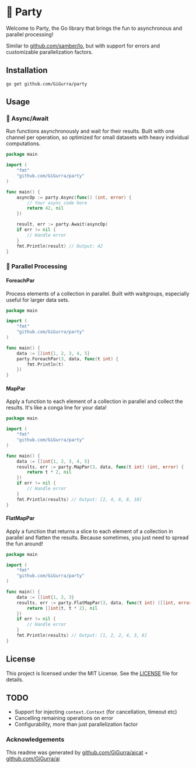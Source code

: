 # 🎉 Party

Welcome to Party, the Go library that brings the fun to asynchronous and parallel processing!

Similar to [github.com/samber/lo](https://github.com/samber/lo), but with support for errors and customizable
parallelization
factors.

## Installation

```
go get github.com/GiGurra/party
```

## Usage

### 🎈 Async/Await

Run functions asynchronously and wait for their results. Built with one channel per operation, so optimized for small
datasets with heavy individual computations.

```go
package main

import (
	"fmt"
	"github.com/GiGurra/party"
)

func main() {
	asyncOp := party.Async(func() (int, error) {
		// Your async code here
		return 42, nil
	})

	result, err := party.Await(asyncOp)
	if err != nil {
		// Handle error
	}
	fmt.Println(result) // Output: 42
}

```

### 🎉 Parallel Processing

#### ForeachPar

Process elements of a collection in parallel. Built with waitgroups, especially useful for larger data sets.

```go
package main

import (
	"fmt"
	"github.com/GiGurra/party"
)

func main() {
	data := []int{1, 2, 3, 4, 5}
	party.ForeachPar(3, data, func(t int) {
		fmt.Println(t)
	})
}

```

#### MapPar

Apply a function to each element of a collection in parallel and collect the results. It's like a conga line for your
data!

```go
package main

import (
	"fmt"
	"github.com/GiGurra/party"
)

func main() {
	data := []int{1, 2, 3, 4, 5}
	results, err := party.MapPar(3, data, func(t int) (int, error) {
		return t * 2, nil
	})
	if err != nil {
		// Handle error
	}
	fmt.Println(results) // Output: [2, 4, 6, 8, 10]
}

```

#### FlatMapPar

Apply a function that returns a slice to each element of a collection in parallel and flatten the results. Because
sometimes, you just need to spread the fun around!

```go
package main

import (
	"fmt"
	"github.com/GiGurra/party"
)

func main() {
	data := []int{1, 2, 3}
	results, err := party.FlatMapPar(3, data, func(t int) ([]int, error) {
		return []int{t, t * 2}, nil
	})
	if err != nil {
		// Handle error
	}
	fmt.Println(results) // Output: [1, 2, 2, 4, 3, 6]
}

```

## License

This project is licensed under the MIT License. See the [LICENSE](LICENSE) file for details.

## TODO

* Support for injecting `context.Context` (for cancellation, timeout etc)
* Cancelling remaining operations on error
* Configurability, more than just parallelization factor

### Acknowledgements

This readme was generated by [github.com/GiGurra/aicat](https://github.com/GiGurra/aicat) + [github.com/GiGurra/ai](https://github.com/GiGurra/ai)
